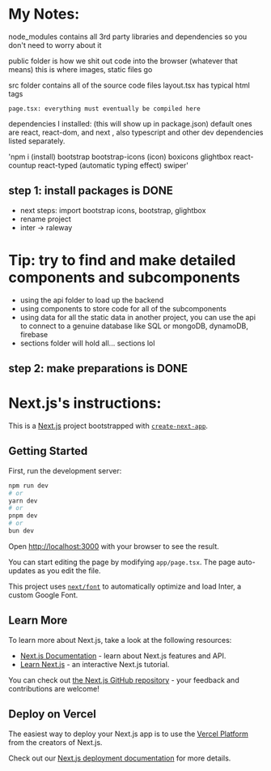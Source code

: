 # My Notes: 

node_modules contains all 3rd party libraries and dependencies so you don't need to worry about it 

public folder is how we shit out code into the browser (whatever that means)
    this is where images, static files go 

src folder contains all of the source code files 
    layout.tsx has typical html tags 

    page.tsx: everything must eventually be compiled here 

dependencies I installed: (this will show up in package.json)
default ones are react, react-dom, and next , also typescript and other dev dependencies listed separately. 

'npm i (install) bootstrap bootstrap-icons (icon) boxicons glightbox react-countup react-typed (automatic typing effect) swiper'

## step 1: install packages is DONE

* next steps: import bootstrap icons, bootstrap, glightbox
* rename project 
*   inter -> raleway

# Tip: try to find and make detailed components and subcomponents 

- using the api folder to load up the backend 
- using components to store code for all of the subcomponents 
- using data for all the static data
in another project, you can use the api to connect to a genuine database like SQL or mongoDB, dynamoDB, firebase 
- sections folder will hold all... sections lol

## step 2: make preparations is DONE 

# Next.js's instructions: 

This is a [Next.js](https://nextjs.org/) project bootstrapped with [`create-next-app`](https://github.com/vercel/next.js/tree/canary/packages/create-next-app).

## Getting Started

First, run the development server:

```bash
npm run dev
# or
yarn dev
# or
pnpm dev
# or
bun dev
```

Open [http://localhost:3000](http://localhost:3000) with your browser to see the result.

You can start editing the page by modifying `app/page.tsx`. The page auto-updates as you edit the file.

This project uses [`next/font`](https://nextjs.org/docs/basic-features/font-optimization) to automatically optimize and load Inter, a custom Google Font.

## Learn More

To learn more about Next.js, take a look at the following resources:

- [Next.js Documentation](https://nextjs.org/docs) - learn about Next.js features and API.
- [Learn Next.js](https://nextjs.org/learn) - an interactive Next.js tutorial.

You can check out [the Next.js GitHub repository](https://github.com/vercel/next.js/) - your feedback and contributions are welcome!

## Deploy on Vercel

The easiest way to deploy your Next.js app is to use the [Vercel Platform](https://vercel.com/new?utm_medium=default-template&filter=next.js&utm_source=create-next-app&utm_campaign=create-next-app-readme) from the creators of Next.js.

Check out our [Next.js deployment documentation](https://nextjs.org/docs/deployment) for more details.
